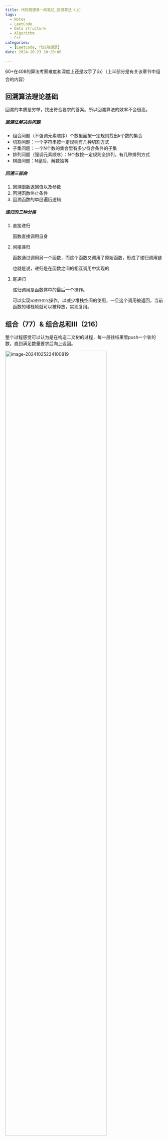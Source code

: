 ```yaml
---
title: 代码随想录一刷笔记_回溯算法（上）
tags: 
  - Notes
  - LeetCode
  - Data structure
  - Algorithm
  - C++
categories: 
  - [LeetCode, 代码随想录]
date: 2024-10-23 20:20:00

---
```


60+在408的算法考察难度和深度上还是收手了👍）（上半部分是有关该章节中组合的内容）

<!-- more -->

## 回溯算法理论基础

回溯的本质是穷举，找出符合要求的答案。所以回溯算法的效率不会很高。

##### 回溯法解决的问题

- 组合问题（不强调元素顺序）个数里面按一定规则找出k个数的集合
- 切割问题：一个字符串按一定规则有几种切割方式
- 子集问题：一个N个数的集合里有多少符合条件的子集
- 排列问题（强调元素顺序）：N个数按一定规则全排列，有几种排列方式
- 棋盘问题：N皇后，解数独等

##### 回溯三部曲

1. 回溯函数返回值以及参数
2. 回溯函数终止条件
3. 回溯函数的单层遍历逻辑

##### 递归的三种分类

1. 直接递归

   函数直接调用自身

2. 间接递归

   函数通过调用另一个函数，而这个函数又调用了原始函数，形成了递归调用链

   也就是说，递归是在函数之间的相互调用中实现的

3. 尾递归

   递归调用是函数体中的最后一个操作。

   可以实现`尾递归优化`操作，以减少堆栈空间的使用，一旦这个调用被返回，当前函数的堆栈帧就可以被释放，实现复用。

## 组合（77）& 组合总和Ⅲ（216）

整个过程感觉可以认为是在构造二叉树的过程，每一层往结果里push一个新的数，直到满足数量要求后向上返回。

<img src="https://pic-poivre.oss-cn-hangzhou.aliyuncs.com/pics/image-20241025234100819.png" alt="image-20241025234100819" style="width:80%;" />

##### PS. 剪枝

当`剩余的数组size` <`数量要求`的时候，可以进行剪枝操作。 

<img src="https://pic-poivre.oss-cn-hangzhou.aliyuncs.com/pics/image-20241025234620246.png" alt="image-20241025234620246" style="width:80%;" />

##### 组合总和Ⅲ

相比上一题，这一题添加了需要满足组合中数总和为某一值的条件，相应可以添加当`总和大于这个值`时就返回的剪枝条件。

## 电话号码的字母组合（17）

这一题主要需要解决**数字和多个字母间如何映射**的问题 -> 使用map或者二维数组定义

##### 使用map声明

```c++
std::map<char, std::string> letterMap = {
    {'2', "abc"}, {'3', "def"}, {'4', "ghi"},
    {'5', "jkl"}, {'6', "mno"}, {'7', "pqrs"},
    {'8', "tuv"}, {'9', "wxyz"}
};
```



##### 使用二维数组声明

```c++
const string letterMap[10] = {
    "", // 0
    "", // 1
    "abc", // 2
    "def", // 3
    "ghi", // 4
    "jkl", // 5
    "mno", // 6
    "pqrs", // 7
    "tuv", // 8
    "wxyz", // 9
};

```

## 组合总和（38）

这一题的特点是可以在组合里选用重复的数字。

所以在回溯的时候，startindex变量仍然是for循环横向遍历到的值，数组下标通过for循环的横向遍历向前移动。

## 组合总和Ⅱ（40）

这题不能选用同一个序号的数字，但是不同序号的数字之间是存在重复的情况的，需要考虑如何去重。

假设，在数组为[1, 2, 2, 2]，target = 5 的条件下：

<img src="https://pic-poivre.oss-cn-hangzhou.aliyuncs.com/pics/a6d55b2be60c404adfaddb62dbea252.jpg" alt="a6d55b2be60c404adfaddb62dbea252" style="width:40%;" />

显然，此时有多个[1, 2, 2]的结果出现，而且因为元素的个数相同，他们都出现在同一层里面。

所以，可以采取这样的办法：只留下序号靠前的数组，其他的进行舍去。也就是，只使用每一次递归中的第一个startIndex对应的数值，当横向遍历到后面的等于前一个值的情况下，直接舍去。

<img src="https://pic-poivre.oss-cn-hangzhou.aliyuncs.com/pics/a7aebdc317aa6eff949ff601fffe791.jpg" alt="a7aebdc317aa6eff949ff601fffe791" style="width:40%;" />

##### 去重方法（检查当前遍历到的数字之前是否使用过）

1. 引入`vector<bool> used`变量对已经遍历过的数组进行判定
2. 引入`set`方法查找是否已重复
3. 在将数压入`path`前进行判定这个数是否出现过

## 分割回文串（131）

这一题是要对字符串进行分割，所以回溯的是不同的分割方式（在哪里进行切割）。

##### 按照回溯的三部曲来说：

1. 回溯的传入参数

   需要传入分割的字符串和处理到字符串的第一个位置startIndex（避免切割线出现重复的情况）

2. 回溯的结束判断

   与之前寻找组合的判断不同，这里的退出时判断纵深递归的startIndex是否遍历到了最后（如果分割成功，都会遍历到最后一层，如果切割结果不是回文串，将会停止往下遍历）。

3. 回溯的主体程序部分

   代码的核心环节，如何切割回文串。

   使用for循环对字符串进行切割（使用s.substr(index1, index2)函数），判断前半段字符串是否满足回文串的需求，满足则继续向下递归。

##### PS. 如何判断回文数

方法1：使用双指针，分别指向头节点和尾节点，向中间遍历；

方法2：使用单指针。

## 复原IP地址（93）

这一题在分割回文串的基础上提出了进一步的要求：

1. 将字符串分为四个部分，其中每个部分均处于0-255内
2. 前三个部分的结尾需要以“.”结尾

## 子集（78）

这一题主要是考虑递归函数的终止条件：

由于是寻找所有的子集，所以结果树的每一个结果path都应该直接放入result中，而当startIndex遍历到最后一位时，执行return操作。

## 子集Ⅱ（90）

本题需要去重，去重方法和`组合总和Ⅱ`相同，需要将同一层树上的重复项删去。

## 非递减子序列（491）

这一题的测试样例十分逆天，出现了答案错误但是输入输出因为写不下而完全相同的情况。。。。导致我还得去编译器里自己查是什么bug😭。

<img src="https://pic-poivre.oss-cn-hangzhou.aliyuncs.com/pics/image-20241106234733174.png" alt="image-20241106234733174" style="width:50%;" />

他是要输出按序的子序列（重复数字也包含），所以与之前的题目不同的是不需要进行预先的排序。按照去重的思路，需要对同一层中出现的重复数字进行去重操作，有三种方法。

但是！因为不需要对序列进行预排序的问题，直接比较当前数字与前一位是行不通的（与他相同的数字可能在前前前面）。

剩下的两种使用布尔型的used向量和使用unordered_set的方法都是可行的。

PS 定义布尔型的向量并初始化为false的办法：

```c++
vector<bool> used(nums.size(), false);
```

